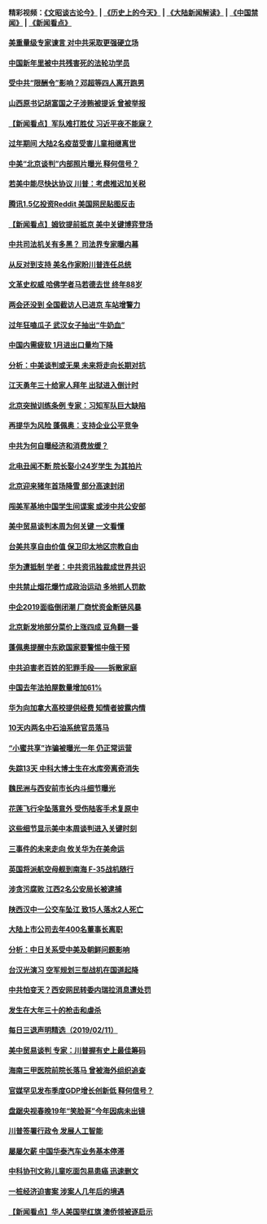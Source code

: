 #### 精彩视频：[《文昭谈古论今》](http://45.76.195.252/wenzhao) | [《历史上的今天》](http://45.76.195.252/today-in-history) | [《大陆新闻解读》](http://45.76.195.252/ntdtv-comedy) | [《中国禁闻》](http://45.76.195.252/ntdtv-news) | [《新闻看点》](http://45.76.195.252/news-insight) 

 #### [美重量级专家谏言 对中共采取更强硬立场](../pages/nsc413/n11040358.md?t=02130100) 

#### [中国新年里被中共残害死的法轮功学员](../pages/nsc413/n11034530.md?t=02130100) 

#### [受中共“限酬令”影响？邓超等四人离开跑男](../pages/nsc413/n11040088.md?t=02130100) 

#### [山西原书记胡富国之子涉贿被提诉 曾被举报](../pages/nsc413/n11040573.md?t=02130100) 

#### [【新闻看点】军队难打胜仗 习近平夜不能寐？](../pages/nsc413/n11040365.md?t=02130100) 

#### [过年期间 大陆2名疫苗受害儿童相继离世](../pages/nsc413/n11040211.md?t=02130100) 

#### [中美“北京谈判”内部照片曝光 释何信号？](../pages/nsc413/n11040032.md?t=02130100) 

#### [若美中能尽快达协议 川普：考虑推迟加关税](../pages/nsc413/n11040298.md?t=02130100) 

#### [腾讯1.5亿投资Reddit 美国网民贴图反击](../pages/nsc413/n11040511.md?t=02130100) 

#### [【新闻看点】姆钦提前抵京 美中关键博弈登场](../pages/nsc413/n11040007.md?t=02130100) 

#### [中共司法机关有多黑？ 司法界专家曝内幕](../pages/nsc413/n11040401.md?t=02130100) 

#### [从反对到支持 美名作家盼川普连任总统](../pages/nsc413/n11040403.md?t=02130100) 

#### [文革史权威 哈佛学者马若德去世 终年88岁](../pages/nsc413/n11040150.md?t=02130100) 

#### [两会还没到 全国截访人已进京 车站增警力](../pages/nsc413/n11040311.md?t=02130100) 

#### [过年狂嗑瓜子 武汉女子抽出“牛奶血”](../pages/nsc413/n11040227.md?t=02130100) 

#### [中国内需疲软 1月进出口量均下降](../pages/nsc413/n11040021.md?t=02130100) 

#### [分析：中美谈判或无果 未来将走向长期对抗](../pages/nsc413/n11040160.md?t=02130100) 

#### [江天勇年三十给家人拜年 出狱进入倒计时](../pages/nsc413/n11039673.md?t=02130100) 

#### [北京突抛训练条例 专家：习知军队巨大缺陷](../pages/nsc413/n11040148.md?t=02130100) 

#### [再提华为风险 蓬佩奥：支持企业公平竞争](../pages/nsc413/n11040198.md?t=02130100) 

#### [中共为何自曝经济和消费放缓？](../pages/nsc413/n11039950.md?t=02130100) 

#### [北电丑闻不断 院长娶小24岁学生 为其拍片](../pages/nsc413/n11040041.md?t=02130100) 

#### [北京迎来猪年首场降雪 部分高速封闭](../pages/nsc413/n11040077.md?t=02130100) 

#### [闯美军基地中国学生间谍案 或涉中共公安部](../pages/nsc413/n11040083.md?t=02130100) 

#### [美中贸易谈判本周为何关键 一文看懂](../pages/nsc413/n11040025.md?t=02130100) 

#### [台美共享自由价值 保卫印太地区宗教自由](../pages/nsc413/n11039742.md?t=02130100) 

#### [华为遭抵制 学者：中共资讯独裁成世界共识](../pages/nsc413/n11036950.md?t=02130100) 

#### [中共禁止烟花爆竹成政治运动 多地抓人罚款](../pages/nsc413/n11039701.md?t=02130100) 

#### [中企2019面临倒闭潮 厂商忧资金断链风暴](../pages/nsc413/n11038847.md?t=02130100) 

#### [北京新发地部分菜价上涨四成 豆角翻一番](../pages/nsc413/n11039338.md?t=02130100) 

#### [蓬佩奥提醒中东欧国家要警惕中俄干预](../pages/nsc413/n11039745.md?t=02130100) 

#### [中共迫害老百姓的犯罪手段——拆散家庭](../pages/nsc413/n11037647.md?t=02130100) 


#### [中国去年法拍屋数量增加61%](../pages/nsc413/n11039188.md?t=02130100) 

#### [华为向加拿大高校提供经费 知情者披露内情](../pages/nsc413/n11039329.md?t=02130100) 

#### [10天内两名中石油系统官员落马](../pages/nsc413/n11039418.md?t=02130100) 

#### [“小蜜共享”诈骗被曝光一年 仍正常运营](../pages/nsc413/n11039249.md?t=02130100) 

#### [失踪13天 中科大博士生在水库旁离奇消失](../pages/nsc413/n11039093.md?t=02130100) 

#### [魏民洲与西安前市长内斗细节曝光](../pages/nsc413/n11039060.md?t=02130100) 

#### [花莲飞行伞坠落意外 受伤陆客手术复原中](../pages/nsc413/n11039238.md?t=02130100) 

#### [这些细节显示美中本周谈判进入关键时刻](../pages/nsc413/n11038794.md?t=02130100) 

#### [三事件的未来走向 攸关华为在美命运](../pages/nsc413/n11038473.md?t=02130100) 

#### [英国将派航空母舰到南海 F-35战机随行](../pages/nsc413/n11039035.md?t=02130100) 

#### [涉贪污腐败 江西2名公安局长被逮捕](../pages/nsc413/n11039015.md?t=02130100) 

#### [陕西汉中一公交车坠江 致15人落水2人死亡](../pages/nsc413/n11038717.md?t=02130100) 

#### [大陆上市公司去年400名董事长离职](../pages/nsc413/n11038684.md?t=02130100) 

#### [分析：中日关系受中美及朝鲜问题影响](../pages/nsc413/n11038742.md?t=02130100) 

#### [台汉光演习 空军规划三型战机在国道起降](../pages/nsc413/n11038767.md?t=02130100) 

#### [中共怕变天？西安网民转委内瑞拉消息遭处罚](../pages/nsc413/n11038709.md?t=02130100) 

#### [发生在大年三十的枪击和虐杀](../pages/nsc413/n11034351.md?t=02130100) 

#### [每日三退声明精选（2019/02/11）](../pages/nsc413/n11038668.md?t=02130100) 

#### [美中贸易谈判 专家：川普握有史上最佳筹码](../pages/nsc413/n11038534.md?t=02130100) 

#### [海南三甲医院前院长落马 曾被海外组织追查](../pages/nsc413/n11038524.md?t=02130100) 

#### [官媒罕见发布季度GDP增长创新低 释何信号？](../pages/nsc413/n11038073.md?t=02130100) 

#### [盘踞央视春晚19年“笑脸哥”今年因病未出镜](../pages/nsc413/n11038056.md?t=02130100) 

#### [川普签署行政令 发展人工智能](../pages/nsc413/n11038189.md?t=02130100) 

#### [屡屡欠薪 中国华泰汽车业务基本停滞](../pages/nsc413/n11038273.md?t=02130100) 

#### [中科协刊文称儿童吃面包易患癌 迅速删文](../pages/nsc413/n11038419.md?t=02130100) 

#### [一桩经济迫害案 涉案人几年后的境遇](../pages/nsc413/n11038247.md?t=02130100) 

#### [【新闻看点】华人美国举红旗 澳侨领被逐启示](../pages/nsc413/n11038210.md?t=02130100) 

